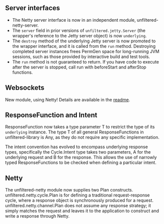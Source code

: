 Server interfaces
-----------------

* The Netty server interface is now in an independent module,
  unfiltered-netty-server.
* The `server` field in prior versions of `unfiltered.jetty.Server`
  (the wrapper's reference to the Jetty server object) is now
  `underlying`.
* The `destroy` method of the underlying Jetty server is now promoted
  to the wrapper interface, and it is called from the `run`
  method. Destroying completed server instances frees PermGen space
  for long-running JVM sessions, such as those provided by interactive
  build and test tools.
* The `run` method is not guaranteed to return. If you have code to
  execute after the server is stopped, call run with beforeStart and
  afterStop functions.

Websockets
----------

New module, using Netty! Details are available in the
[readme](http://github.com/n8han/Unfiltered/tree/master/websockets/#readme).

ResponseFunction and Intent
---------------------------

ResponseFunction now takes a type parameter T to restrict the type of
its `underlying` instance. The type T of all general ResponseFunctions
in unfiltered-library is Any, as they do not require any specific
implementation.

The intent convention has evolved to encompass underlying response
types, specifically the Cycle.Intent type takes two parameters, A
for the underlying request and B for the response. This allows the
use of narrowly typed ResponseFunctions to be checked when defining
a particular intent.

Netty
-----

The unfiltered-netty module now supplies two Plan
constructs. unfiltered.netty.cycle.Plan is for defining a traditional
request-response cycle, where a response object is synchronously
produced for a request. unfiltered.netty.channel.Plan does not assume
any response strategy; it simply matches the request and leaves it to
the application to construct and write a response through Netty.

